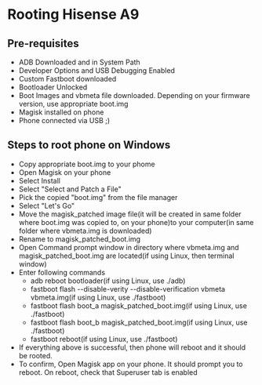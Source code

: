 # Rooting Hisense A9


## Pre-requisites

- ADB Downloaded and in System Path
- Developer Options and USB Debugging Enabled
- Custom Fastboot downloaded
- Bootloader Unlocked
- Boot Images and vbmeta file downloaded. Depending on your firmware version, use appropriate boot.img
- Magisk installed on phone
- Phone connected via USB ;)


## Steps to root phone on Windows

- Copy appropriate boot.img to your phome
- Open Magisk on your phone
- Select Install
- Select "Select and Patch a File"
- Pick the  copied "boot.img" from the file manager
- Select "Let's Go"
- Move the magisk_patched image file(it will be created in same folder where boot.img was copied to, on your phone)to your computer(in same folder where vbmeta.img is downloaded)
- Rename to magisk_patched_boot.img
- Open Command prompt window in directory where vbmeta.img and magisk_patched_boot.img are located(if using Linux, then terminal window)
- Enter following commands
  - adb reboot bootloader(if using Linux, use ./adb)
  - fastboot flash --disable-verity --disable-verification vbmeta vbmeta.img(if using Linux, use ./fastboot)
  - fastboot flash boot_a magisk_patched_boot.img(if using Linux, use ./fastboot)
  - fastboot flash boot_b magisk_patched_boot.img(if using Linux, use ./fastboot)
  - fastboot reboot(if using Linux, use ./fastboot)
 - If everything above is successful, then phone will reboot and it should be rooted.
 - To confirm, Open Magisk app on your phone. It should prompt you to reboot. On reboot, check that Superuser tab is enabled
